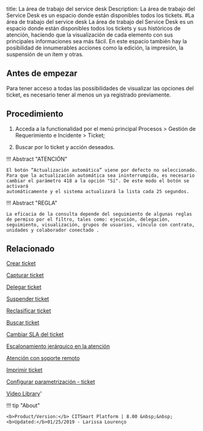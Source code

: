 title: La área de trabajo del service desk
Description: La área de trabajo del Service Desk es un espacio donde están disponibles todos los tickets.
#La área de trabajo del service desk
La área de trabajo del Service Desk es un espacio donde están disponibles todos los tickets y sus históricos de atención, haciendo que la visualización de cada elemento con sus principales informaciones sea más fácil. En este espacio también hay la posibilidad de innumerables acciones como la edición, la impresión, la suspensión de un ítem y otras.

Antes de empezar
----------------

Para tener acceso a todas las possibilidades de visualizar las opciones del
ticket, es necesario tener al menos un ya registrado previamente.

Procedimiento
-------------

1.  Acceda a la functionalidad por el menú principal Procesos \> Gestión de
    Requerimiento e Incidente \> Ticket;

2.  Buscar por lo ticket y acción deseados.

!!! Abstract "ATENCIÓN"

    El botón “Actualización automática” viene por defecto no seleccionado.
    Para que la actualización automática sea ininterrumpida, es necesario
    cambiar el parámetro 418 a la opción "Sí". De este modo el botón se activará
    automáticamente y el sistema actualizará la lista cada 25 segundos.
    
!!! Abstract "REGLA"

    La eficacia de la consulta depende del seguimiento de algunas reglas de permiso por el filtro, tales como: ejecución, delegación,       seguimiento, visualización, grupos de usuarios, vínculo con contrato, unidades y colaborador conectado .

Relacionado
-----------

[Crear ticket](/es-es/citsmart-platform-8/processes/tickets/use/create-ticket.html)

[Capturar ticket](/es-es/citsmart-platform-8/processes/tickets/use/capture-ticket.html)

[Delegar ticket](/es-es/citsmart-platform-8/processes/tickets/use/delegate-ticket.html)

[Suspender ticket](/es-es/citsmart-platform-8/processes/tickets/use/suspend-ticket.html)

[Reclasificar ticket](/es-es/citsmart-platform-8/processes/tickets/use/reclassify-ticket.html)

[Buscar ticket](/es-es/citsmart-platform-8/processes/tickets/use/locate-a-ticket.html)

[Cambiar SLA del ticket](/es-es/citsmart-platform-8/processes/tickets/use/change-SLA-of-a-ticket.html)

[Escalonamiento jerárquico en la atención](/es-es/citsmart-platform-8/processes/tickets/use/hierarchical-escalation-in-the-attendance.html)

[Atención con soporte remoto](/es-es/citsmart-platform-8/processes/tickets/use/attend-with-remote-support.html)

[Imprimir ticket](/es-es/citsmart-platform-8/processes/tickets/use/print-ticket.html)

[Configurar parametrización - ticket](/es-es/citsmart-platform-8/platform-administration/parameters-list/configure-parametrization-ticket.html)

<i class='fa fa-youtube-play  fa-2x' style='color:#97ce17;vertical-align: middle;'> </i> [Video Library](https://www.youtube.com/playlist?list=PLB5qK2uzf2ROfIFL9F-3s-gomHNzudBEy)'

!!! tip "About"

    <b>Product/Version:</b> CITSmart Platform | 8.00 &nbsp;&nbsp;
    <b>Updated:</b>01/25/2019 - Larissa Lourenço

